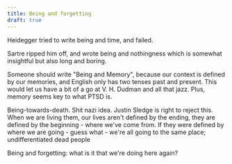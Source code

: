 ```yaml
---
title: Being and forgetting
draft: true
---
```


Heidegger tried to write being and time, and failed.

Sartre ripped him off, and wrote being and nothingness which is somewhat insightful but also long and boring.

Someone should write "Being and Memory", because our context is defined by our memories, and English only has two tenses past and present. This would let us have a bit of a go at V. H. Dudman and all that jazz. Plus, memory seems key to what PTSD is.

Being-towards-death. Shit nazi idea. Justin Sledge is right to reject this. When we are living them, our lives aren't defined by the ending, they are defined by the beginning - where we've come from. If they were defined by where we are going - guess what - we're all going to the same place; undifferentiated dead people

Being and forgetting: what is it that we're doing here again?
